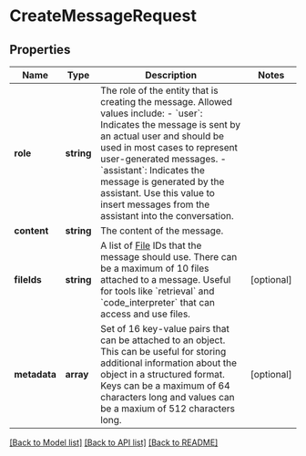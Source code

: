# CreateMessageRequest

## Properties
Name | Type | Description | Notes
------------ | ------------- | ------------- | -------------
**role** | **string** | The role of the entity that is creating the message. Allowed values include: - &#x60;user&#x60;: Indicates the message is sent by an actual user and should be used in most cases to represent user-generated messages. - &#x60;assistant&#x60;: Indicates the message is generated by the assistant. Use this value to insert messages from the assistant into the conversation. | 
**content** | **string** | The content of the message. | 
**fileIds** | **string** | A list of [File](/docs/api-reference/files) IDs that the message should use. There can be a maximum of 10 files attached to a message. Useful for tools like &#x60;retrieval&#x60; and &#x60;code_interpreter&#x60; that can access and use files. | [optional] 
**metadata** | **array** | Set of 16 key-value pairs that can be attached to an object. This can be useful for storing additional information about the object in a structured format. Keys can be a maximum of 64 characters long and values can be a maxium of 512 characters long. | [optional] 

[[Back to Model list]](../README.md#documentation-for-models) [[Back to API list]](../README.md#documentation-for-api-endpoints) [[Back to README]](../README.md)


